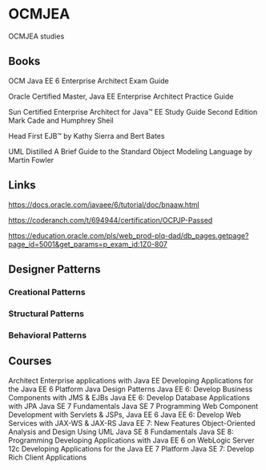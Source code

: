# OCMJEA
OCMJEA studies

## Books 
OCM Java EE 6 Enterprise Architect Exam Guide

Oracle Certified Master, Java EE Enterprise Architect Practice Guide

Sun Certified Enterprise Architect for Java™ EE Study Guide Second Edition Mark Cade and Humphrey Sheil

Head First EJB™ by Kathy Sierra and Bert Bates

UML Distilled A Brief Guide to the Standard Object Modeling Language by Martin Fowler

## Links
https://docs.oracle.com/javaee/6/tutorial/doc/bnaaw.html

https://coderanch.com/t/694944/certification/OCPJP-Passed

https://education.oracle.com/pls/web_prod-plq-dad/db_pages.getpage?page_id=5001&get_params=p_exam_id:1Z0-807

## Designer Patterns
### Creational Patterns
### Structural Patterns
### Behavioral Patterns

## Courses
Architect Enterprise applications with Java EE
Developing Applications for the Java EE 6 Platform
Java Design Patterns
Java EE 6: Develop Business Components with JMS & EJBs
Java EE 6: Develop Database Applications with JPA
Java SE 7 Fundamentals
Java SE 7 Programming
Web Component Development with Servlets & JSPs, Java EE 6
Java EE 6: Develop Web Services with JAX-WS & JAX-RS
Java EE 7: New Features
Object-Oriented Analysis and Design Using UML
Java SE 8 Fundamentals
Java SE 8: Programming
Developing Applications with Java EE 6 on WebLogic Server 12c
Developing Applications for the Java EE 7 Platform
Java SE 7: Develop Rich Client Applications


